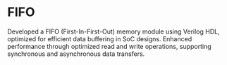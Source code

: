 # FIFO
Developed a FIFO (First-In-First-Out) memory module using Verilog HDL, optimized
for efficient data buffering in SoC designs. Enhanced performance through optimized read and
write operations, supporting synchronous and asynchronous data transfers.
